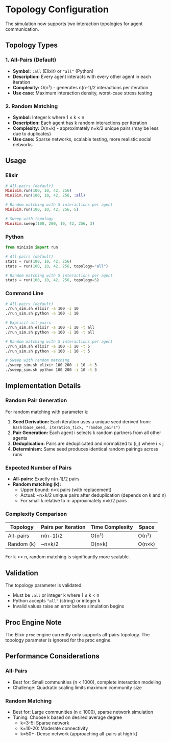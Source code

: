 # Topology Configuration

The simulation now supports two interaction topologies for agent communication.

## Topology Types

### 1. All-Pairs (Default)
- **Symbol:** `:all` (Elixir) or `"all"` (Python)
- **Description:** Every agent interacts with every other agent in each iteration
- **Complexity:** O(n²) - generates n(n-1)/2 interactions per iteration
- **Use case:** Maximum interaction density, worst-case stress testing

### 2. Random Matching
- **Symbol:** Integer k where 1 ≤ k < n
- **Description:** Each agent has k random interactions per iteration
- **Complexity:** O(n×k) - approximately n×k/2 unique pairs (may be less due to duplicates)
- **Use case:** Sparse networks, scalable testing, more realistic social networks

## Usage

### Elixir

```elixir
# All-pairs (default)
MiniSim.run(100, 10, 42, 256)
MiniSim.run(100, 10, 42, 256, :all)

# Random matching with 5 interactions per agent
MiniSim.run(100, 10, 42, 256, 5)

# Sweep with topology
MiniSim.sweep(100, 200, 10, 42, 256, 3)
```

### Python

```python
from minisim import run

# All-pairs (default)
stats = run(100, 10, 42, 256)
stats = run(100, 10, 42, 256, topology="all")

# Random matching with 5 interactions per agent
stats = run(100, 10, 42, 256, topology=5)
```

### Command Line

```bash
# All-pairs (default)
./run_sim.sh elixir -a 100 -i 10
./run_sim.sh python -a 100 -i 10

# Explicit all-pairs
./run_sim.sh elixir -a 100 -i 10 -t all
./run_sim.sh python -a 100 -i 10 -t all

# Random matching with 5 interactions per agent
./run_sim.sh elixir -a 100 -i 10 -t 5
./run_sim.sh python -a 100 -i 10 -t 5

# Sweep with random matching
./sweep_sim.sh elixir 100 200 -i 10 -t 3
./sweep_sim.sh python 100 200 -i 10 -t 3
```

## Implementation Details

### Random Pair Generation

For random matching with parameter k:

1. **Seed Derivation:** Each iteration uses a unique seed derived from: `hash(base_seed, iteration_tick, "random_pairs")`
2. **Pair Generation:** Each agent i selects k random partners from all other agents
3. **Deduplication:** Pairs are deduplicated and normalized to (i,j) where i < j
4. **Determinism:** Same seed produces identical random pairings across runs

### Expected Number of Pairs

- **All-pairs:** Exactly n(n-1)/2 pairs
- **Random matching (k):** 
  - Upper bound: n×k pairs (with replacement)
  - Actual: ~n×k/2 unique pairs after deduplication (depends on k and n)
  - For small k relative to n: approximately n×k/2 pairs

### Complexity Comparison

| Topology | Pairs per Iteration | Time Complexity | Space |
|----------|-------------------|-----------------|-------|
| All-pairs | n(n-1)/2 | O(n²) | O(n²) |
| Random (k) | ~n×k/2 | O(n×k) | O(n×k) |

For k << n, random matching is significantly more scalable.

## Validation

The topology parameter is validated:
- Must be `:all` or integer k where 1 ≤ k < n
- Python accepts `"all"` (string) or integer k
- Invalid values raise an error before simulation begins

## Proc Engine Note

The Elixir `proc` engine currently only supports all-pairs topology. The topology parameter is ignored for the proc engine.

## Performance Considerations

### All-Pairs
- Best for: Small communities (n < 1000), complete interaction modeling
- Challenge: Quadratic scaling limits maximum community size

### Random Matching
- Best for: Large communities (n ≥ 1000), sparse network simulation
- Tuning: Choose k based on desired average degree
  - k=3-5: Sparse network
  - k=10-20: Moderate connectivity
  - k=50+: Dense network (approaching all-pairs at high k)

